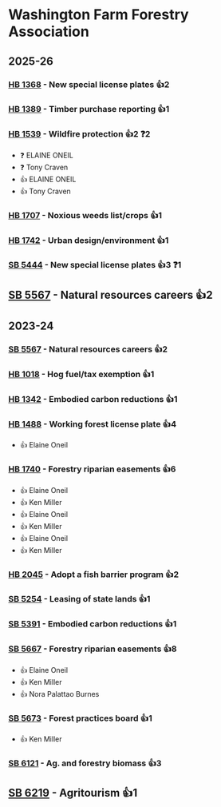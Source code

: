# Washington Farm Forestry Association
## 2025-26

### [HB 1368](/bill/2025-26/hb/1368/) - New special license plates 👍2  

### [HB 1389](/bill/2025-26/hb/1389/) - Timber purchase reporting 👍1  

### [HB 1539](/bill/2025-26/hb/1539/) - Wildfire protection 👍2  ❓2
* ❓ ELAINE ONEIL
* ❓ Tony Craven
* 👍 ELAINE ONEIL
* 👍 Tony Craven

### [HB 1707](/bill/2025-26/hb/1707/) - Noxious weeds list/crops 👍1  

### [HB 1742](/bill/2025-26/hb/1742/) - Urban design/environment 👍1  

### [SB 5444](/bill/2025-26/sb/5444/) - New special license plates 👍3  ❓1

## [SB 5567](/bill/2025-26/sb/5567/) - Natural resources careers 👍2  

## 2023-24

### [SB 5567](/bill/2023-24/sb/5567/) - Natural resources careers 👍2  

### [HB 1018](/bill/2023-24/hb/1018/) - Hog fuel/tax exemption 👍1  

### [HB 1342](/bill/2023-24/hb/1342/) - Embodied carbon reductions 👍1  

### [HB 1488](/bill/2023-24/hb/1488/) - Working forest license plate 👍4  
* 👍 Elaine Oneil

### [HB 1740](/bill/2023-24/hb/1740/) - Forestry riparian easements 👍6  
* 👍 Elaine Oneil
* 👍 Ken Miller
* 👍 Elaine Oneil
* 👍 Ken Miller
* 👍 Elaine Oneil
* 👍 Ken Miller

### [HB 2045](/bill/2023-24/hb/2045/) - Adopt a fish barrier program 👍2  

### [SB 5254](/bill/2023-24/sb/5254/) - Leasing of state lands 👍1  

### [SB 5391](/bill/2023-24/sb/5391/) - Embodied carbon reductions 👍1  

### [SB 5667](/bill/2023-24/sb/5667/) - Forestry riparian easements 👍8  
* 👍 Elaine Oneil
* 👍 Ken Miller
* 👍 Nora Palattao Burnes

### [SB 5673](/bill/2023-24/sb/5673/) - Forest practices board 👍1  
* 👍 Ken Miller

### [SB 6121](/bill/2023-24/sb/6121/) - Ag. and forestry biomass 👍3  

## [SB 6219](/bill/2023-24/sb/6219/) - Agritourism 👍1  
